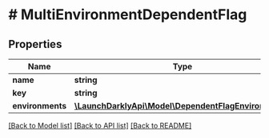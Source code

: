 # # MultiEnvironmentDependentFlag

## Properties

Name | Type | Description | Notes
------------ | ------------- | ------------- | -------------
**name** | **string** |  | [optional]
**key** | **string** |  |
**environments** | [**\LaunchDarklyApi\Model\DependentFlagEnvironment[]**](DependentFlagEnvironment.md) |  |

[[Back to Model list]](../../README.md#models) [[Back to API list]](../../README.md#endpoints) [[Back to README]](../../README.md)
